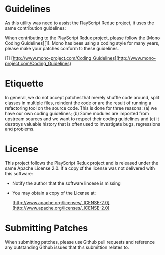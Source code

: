 
Guidelines
==========

As this utility was need to assist the PlayScript Reduc project, it uses the same contribution guidelines:

When contributing to the PlayScript Redux project, please follow the [Mono Coding Guidelines][1].  Mono has been using a coding style for many years, please make your patches conform to these guidelines.

[1] [http://www.mono-project.com/Coding_Guidelines](http://www.mono-project.com/Coding_Guidelines)

Etiquette
=========

In general, we do not accept patches that merely shuffle code around, split classes in multiple files, reindent the code or are the result of running a refactoring tool on the source code.  This is done for
three reasons: (a) we have our own coding guidelines; (b) Some modules are imported from upstream sources and we want to respect their coding guidelines and (c) it destroys valuable history that is often used to investigate bugs, regressions and problems.

License
=======

This project follows the PlayScript Redux project and  is released under the same Apache License 2.0. If a copy of the license was not delivered with this software:

* Notify the author that the software lincese is missing 
* You may obtain a copy of the License at:

     [http://www.apache.org/licenses/LICENSE-2.0](http://www.apache.org/licenses/LICENSE-2.0)
     


Submitting Patches
==================

When submitting patches, please use Github pull requests and reference any outstanding Github issues that this submittion relates to.
